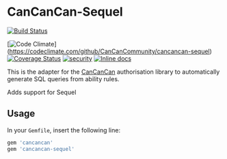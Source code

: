 # CanCanCan-Sequel 

[![Build Status](https://travis-ci.org/CanCanCommunity/cancancan-sequel.svg?branch=master)](https://travis-ci.org/https://travis-ci.org/CanCanCommunity/cancancan-sequel)

[![Code Climate](https://codeclimate.com/github/CanCanCommunity/cancancan-sequel/badges/gpa.svg)] (https://codeclimate.com/github/CanCanCommunity/cancancan-sequel) 
[![Coverage Status](https://coveralls.io/repos/github/CanCanCommunity/cancancan-sequel/badge.svg?branch=master)](https://coveralls.io/github/CanCanCommunity/cancancan-sequel?branch=master) 
[![security](https://hakiri.io/github/CanCanCommunity/cancancan-sequel/master.svg)](https://hakiri.io/github/CanCanCommunity/cancancan-sequel/master) 
[![Inline docs](http://inch-ci.org/github/CanCanCommunity/cancancan-sequel.svg?branch=master)](http://inch-ci.org/github/CanCanCommunity/cancancan-sequel)

This is the adapter for the [CanCanCan](https://github.com/CanCanCommunity/cancancan) authorisation
library to automatically generate SQL queries from ability rules.

Adds support for Sequel

## Usage

In your `Gemfile`, insert the following line:

```ruby
gem 'cancancan'
gem 'cancancan-sequel'
```
